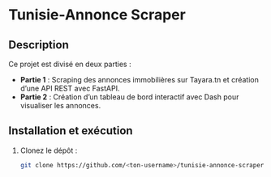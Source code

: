 # Tunisie-Annonce Scraper

## Description
Ce projet est divisé en deux parties :
- **Partie 1** : Scraping des annonces immobilières sur Tayara.tn et création d’une API REST avec FastAPI.
- **Partie 2** : Création d’un tableau de bord interactif avec Dash pour visualiser les annonces.

## Installation et exécution
1. Clonez le dépôt :
   ```bash
   git clone https://github.com/<ton-username>/tunisie-annonce-scraper.git